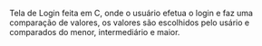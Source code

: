 Tela de Login feita em C, onde o usuário efetua o login e faz uma comparação de valores, os valores são escolhidos pelo usário e comparados do menor, intermediário e maior.
